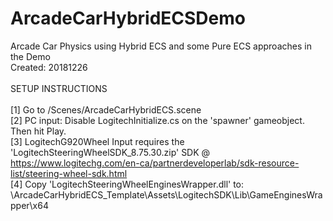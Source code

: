 # ArcadeCarHybridECSDemo
Arcade Car Physics using Hybrid ECS and some Pure ECS approaches in the Demo
<br>Created: 20181226
<br>
<br>SETUP INSTRUCTIONS<br>
<br>[1] Go to /Scenes/ArcadeCarHybridECS.scene
<br>[2] PC input: Disable LogitechInitialize.cs on the 'spawner' gameobject. Then hit Play.
<br>[3] LogitechG920Wheel Input requires the 'LogitechSteeringWheelSDK_8.75.30.zip' SDK @ https://www.logitechg.com/en-ca/partnerdeveloperlab/sdk-resource-list/steering-wheel-sdk.html
<br>[4] Copy 'LogitechSteeringWheelEnginesWrapper.dll' to: \ArcadeCarHybridECS_Template\Assets\LogitechSDK\Lib\GameEnginesWrapper\x64
